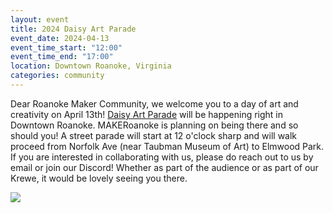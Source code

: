 ```yaml
---
layout: event
title: 2024 Daisy Art Parade
event_date: 2024-04-13
event_time_start: "12:00"
event_time_end: "17:00"
location: Downtown Roanoke, Virginia
categories: community
---
```


Dear Roanoke Maker Community, we welcome you to a day of art and creativity on April 13th! [Daisy Art Parade](https://daisyartparade.com/) will be happening right in Downtown Roanoke. MAKERoanoke is planning on being there and so should you! A street parade will start at 12 o'clock sharp and will walk proceed from Norfolk Ave (near Taubman Museum of Art) to Elmwood Park. If you are interested in collaborating with us, please do reach out to us by email or join our Discord! Whether as part of the audience or as part of our Krewe, it would be lovely seeing you there.

![](/assets/images/DaisyArtParadePoster-662x1024.jpeg)